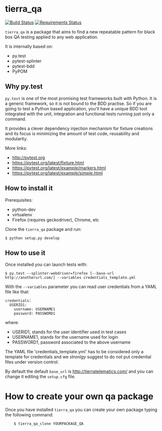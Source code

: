 tierra_qa
=========

[![Build Status](https://travis-ci.org/tierratelematics/tierra_qa.svg?branch=master)](https://travis-ci.org/tierratelematics/tierra_qa)
[![Requirements Status](https://requires.io/github/tierratelematics/tierra_qa/requirements.svg?branch=master)](https://requires.io/github/tierratelematics/tierra_qa/requirements/?branch=master)

``tierra_qa`` is a package that aims to find a new repeatable pattern for 
black box QA testing applied to any web application.

It is internally based on:
* py.test
* pytest-splinter
* pytest-bdd
* PyPOM

Why py.test
-----------

``py.test`` is one of the most promising test frameworks built with Python. It is a generic
framework, so it is not bound to the BDD practise.
So if you are going to test a Python based application, you'll have a unique BDD tool
integrated with the unit, integration and functional tests running just only a command.

It provides a clever dependency injection mechanism for fixture creations and its focus is
minimizing the amount of test code, reusability and modularity.

More links:
* http://pytest.org
* https://pytest.org/latest/fixture.html
* https://pytest.org/latest/example/markers.html
* https://pytest.org/latest/example/simple.html

How to install it
-----------------

Prerequisites:

* python-dev
* virtualenv
* Firefox (requires geckodriver), Chrome, etc

Clone the ``tierra_qa`` package and run:

    $ python setup.py develop

How to use it
-------------

Once installed you can launch tests with:

    $ py.test --splinter-webdriver=firefox [--base-url http://anotherurl.com/] --variables credentials_template.yml

With the ``--variables`` parameter you can read user credentials from a YAML file like that:
```
credentials:
  USERID1:
    username: USERNAME1
    password: PASSWORD1
```

where:

* USERID1, stands for the user identifier used in test cases
* USERNAME1, stands for the username used for login
* PASSWORD1, password associated to the above username

The YAML file 'credentials_template.yml' has to be considered only a template for credentials and we
*stronlgy* suggest to do not put credential files under version control.

By default the default ``base_url`` is http://tierratelematics.com/ and you can change it editing the
``setup.cfg`` file.

How to create your own qa package
=================================

Once you have installed ``tierra_qa`` you can create your own package typing the following command:
```
    $ tierra_qa_clone YOURPACKAGE_QA
```
